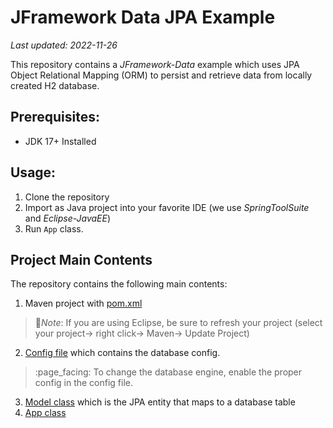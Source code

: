 # JFramework Data JPA Example
_Last updated: 2022-11-26_


This repository contains a _JFramework-Data_ example which uses JPA Object Relational Mapping (ORM) to persist and retrieve data from locally created H2 database.

## Prerequisites:
- JDK 17+ Installed

## Usage:
1. Clone the repository
2. Import as Java project into your favorite IDE (we use _SpringToolSuite_ and _Eclipse-JavaEE_)
3. Run `App` class.

## Project Main Contents 
The repository  contains the following main contents: 
1. Maven project with [pom.xml](pom.xml)
  > :page_facing_up:*Note*: If you are using Eclipse, be sure to refresh your project (select your project→ right click→ Maven→ Update Project)
2. [Config file](src/main/resources/config.properties) which contains the database config.
  >:page_facing: To change the database engine, enable the proper config in the config file.
3. [Model class](src/main/java/com/app/Model.java) which is the JPA entity that maps to a database table
4. [App class](src/main/java/com/app/App.java)  


